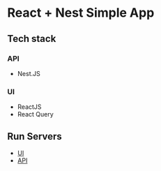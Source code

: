 # React + Nest Simple App

## Tech stack

### API

+ Nest.JS

### UI

+ ReactJS
+ React Query

## Run Servers

+ [UI](ui/README.md)
+ [API](api/README.md)
